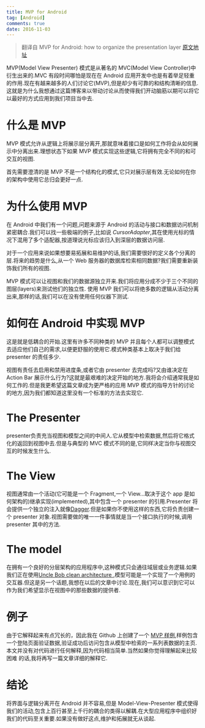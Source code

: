```yaml
---
title: MVP for Android
tag: [Android]
comments: true
date: 2016-11-03
---
```








>翻译自 MVP for Android: how to organize the presentation layer
[原文地址](http://antonioleiva.com/mvp-android)

MVP(Model View Presenter) 模式是从著名的 MVC(Model View Controller)中衍生出来的.MVC 有段时间哪怕是现在在 Android 应用开发中也是有着举足轻重的作用.现在有越来越多的人们讨论它(MVP),但是却少有可靠的和结构清晰的信息.这就是为什么我想通过这篇博客来以带动讨论从而使得我们开动脑筋以期可以将它以最好的方式应用到我们项目当中去.

# 什么是 MVP
MVP 模式允许从逻辑上将展示层分离开,那就意味着接口是如何工作将会从如何展示中分离出来.理想状态下如果 MVP 模式实现这些逻辑,它将拥有完全不同的和可交互的视图.

首先需要澄清的是 MVP 不是一个结构化的模式,它只对展示层有效.无论如何在你的架构中使用它总归会更好一点.

# 为什么使用 MVP
在 Android 中我们有一个问题,问题来源于 Android 的活动与接口和数据访问机制紧密耦合.我们可以找一些极端的例子,比如说 *CursorAdapter*,其在使用光标的情况下混用了多个适配器,按道理说光标应该归入到深层的数据访问层.

对于一个应用来说如果想要易拓展和易维护的话,我们需要很好的定义各个分离的层.将来的趋势是什么,从一个 Web 服务器的数据库检索相同数据?我们需要重新装饰我们所有的视图.

MVP 模式可以让视图和我们的数据源独立开来.我们将应用分成不少于三个不同的图层(layers)来测试他们的独立性.
使用 MVP 我们可以将绝多数的逻辑从活动分离出来,那样的话,我们可以在没有使用任何仪器下测试.

# 如何在 Android 中实现 MVP
这是就是低耦合的开始.这里有许多不同种类的 MVP 并且每个人都可以调整模式去适应他们自己的需求,以便更舒服的使用它.模式种类基本上取决于我们给 presenter 的责任多少.

视图有责任去启用和禁用进度条,或者它由 presenter 去完成吗?又由谁决定在 Action Bar 展示什么行为?这就是最艰难的决定开始的地方.我将会介绍通常我是如何工作的.但是我更希望这篇文章成为更严格的应用 MVP 模式的指导方针的讨论的地方,因为我们都知道这里没有一个标准的方法去实现它.

# The Presenter
presenter负责充当视图和模型之间的中间人.它从模型中检索数据,然后将它格式化的返回到视图中去.但是与典型的 MVC 模式不同的是,它同样决定当你与视图交互的时候发生什么.

# The View
视图通常由一个活动(它可能是一个 Fragment,一个 View...取决于这个 app 是如何架构的)继承实现(implemented),其中包含一个 presenter 的引用.Presenter 将会提供一个独立的注入就像[Dagger](http://square.github.io/dagger/).但是如果你不使用这样的东西,它将负责创建一个 presenter 对象.视图需要做的唯一一件事情就是当一个接口执行的时候,调用 presenter 其中的方法.

# The model
在拥有一个良好的分层架构的应用程序中,这种模式只会通往域层或业务逻辑.如果我们正在使用[Uncle Bob clean architecture ](https://8thlight.com/blog/uncle-bob/2012/08/13/the-clean-architecture.html),模型可能是一个实现了一个用例的交互器.但这是另一个话题,我想在以后的文章中讨论.现在,我们可以意识到它可以作为我们希望显示在视图中的那些数据的提供者.

# 例子
由于它解释起来有点冗长的，因此我在 Github 上创建了一个 [MVP 样例](https://github.com/antoniolg/androidmvp),样例包含一个登陆页面验证数据,验证成功后访问包含从模型中检索的一系列表数据的主页.本文并没有对代码进行任何解释,因为代码相当简单.当然如果你觉得理解起来比较困难 的话,我将再写一篇文章详细的解释它.

# 结论
将界面与逻辑分离开在 Android 并不容易,但是 Model-View-Presenter 模式使得我们的活动,包含上百行甚至上千行的耦合的类得以解耦.在大型应用程序中组织好我们的代码至关重要.如果没有做好这点,维护和拓展就无从谈起.



